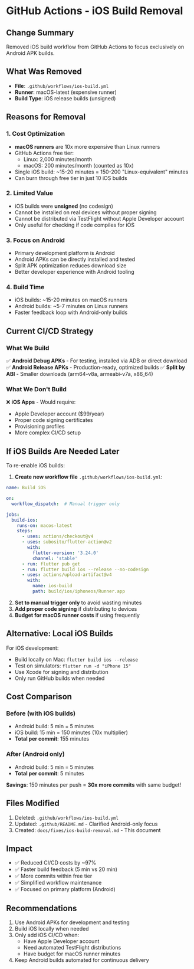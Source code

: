# GitHub Actions - iOS Build Removal

## Change Summary
Removed iOS build workflow from GitHub Actions to focus exclusively on Android APK builds.

## What Was Removed
- **File**: `.github/workflows/ios-build.yml`
- **Runner**: macOS-latest (expensive runner)
- **Build Type**: iOS release builds (unsigned)

## Reasons for Removal

### 1. Cost Optimization
- **macOS runners** are 10x more expensive than Linux runners
- GitHub Actions free tier:
  - Linux: 2,000 minutes/month
  - macOS: 200 minutes/month (counted as 10x)
- Single iOS build: ~15-20 minutes = 150-200 "Linux-equivalent" minutes
- Can burn through free tier in just 10 iOS builds

### 2. Limited Value
- iOS builds were **unsigned** (no codesign)
- Cannot be installed on real devices without proper signing
- Cannot be distributed via TestFlight without Apple Developer account
- Only useful for checking if code compiles for iOS

### 3. Focus on Android
- Primary development platform is Android
- Android APKs can be directly installed and tested
- Split APK optimization reduces download size
- Better developer experience with Android tooling

### 4. Build Time
- iOS builds: ~15-20 minutes on macOS runners
- Android builds: ~5-7 minutes on Linux runners
- Faster feedback loop with Android-only builds

## Current CI/CD Strategy

### What We Build
✅ **Android Debug APKs** - For testing, installed via ADB or direct download
✅ **Android Release APKs** - Production-ready, optimized builds
✅ **Split by ABI** - Smaller downloads (arm64-v8a, armeabi-v7a, x86_64)

### What We Don't Build
❌ **iOS Apps** - Would require:
  - Apple Developer account ($99/year)
  - Proper code signing certificates
  - Provisioning profiles
  - More complex CI/CD setup

## If iOS Builds Are Needed Later

To re-enable iOS builds:

1. **Create new workflow file** `.github/workflows/ios-build.yml`:
```yaml
name: Build iOS

on:
  workflow_dispatch:  # Manual trigger only

jobs:
  build-ios:
    runs-on: macos-latest
    steps:
      - uses: actions/checkout@v4
      - uses: subosito/flutter-action@v2
        with:
          flutter-version: '3.24.0'
          channel: 'stable'
      - run: flutter pub get
      - run: flutter build ios --release --no-codesign
      - uses: actions/upload-artifact@v4
        with:
          name: ios-build
          path: build/ios/iphoneos/Runner.app
```

2. **Set to manual trigger only** to avoid wasting minutes
3. **Add proper code signing** if distributing to devices
4. **Budget for macOS runner costs** if using frequently

## Alternative: Local iOS Builds

For iOS development:
- Build locally on Mac: `flutter build ios --release`
- Test on simulators: `flutter run -d "iPhone 15"`
- Use Xcode for signing and distribution
- Only run GitHub builds when needed

## Cost Comparison

### Before (with iOS builds)
- Android build: 5 min = 5 minutes
- iOS build: 15 min = 150 minutes (10x multiplier)
- **Total per commit**: 155 minutes

### After (Android only)
- Android build: 5 min = 5 minutes
- **Total per commit**: 5 minutes

**Savings**: 150 minutes per push = **30x more commits** with same budget!

## Files Modified
1. Deleted: `.github/workflows/ios-build.yml`
2. Updated: `.github/README.md` - Clarified Android-only focus
3. Created: `docs/fixes/ios-build-removal.md` - This document

## Impact
- ✅ Reduced CI/CD costs by ~97%
- ✅ Faster build feedback (5 min vs 20 min)
- ✅ More commits within free tier
- ✅ Simplified workflow maintenance
- ✅ Focused on primary platform (Android)

## Recommendations
1. Use Android APKs for development and testing
2. Build iOS locally when needed
3. Only add iOS CI/CD when:
   - Have Apple Developer account
   - Need automated TestFlight distributions
   - Have budget for macOS runner minutes
4. Keep Android builds automated for continuous delivery

